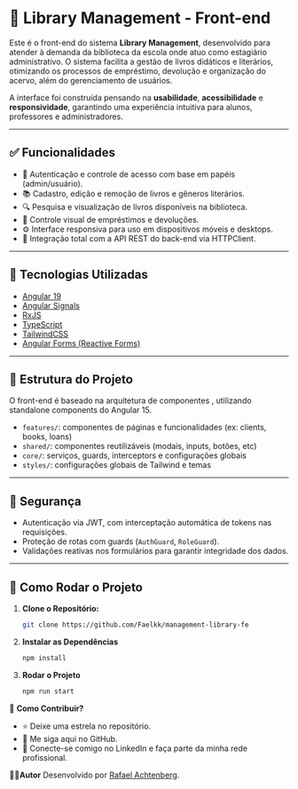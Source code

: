 # 📖 Library Management - Front-end

Este é o front-end do sistema **Library Management**, desenvolvido para atender à demanda da biblioteca da escola onde atuo como estagiário administrativo. O sistema facilita a gestão de livros didáticos e literários, otimizando os processos de empréstimo, devolução e organização do acervo, além do gerenciamento de usuários.

A interface foi construída pensando na **usabilidade**, **acessibilidade** e **responsividade**, garantindo uma experiência intuitiva para alunos, professores e administradores.

---

## ✅ Funcionalidades

- 👥 Autenticação e controle de acesso com base em papéis (admin/usuário).
- 📚 Cadastro, edição e remoção de livros e gêneros literários.
- 🔍 Pesquisa e visualização de livros disponíveis na biblioteca.
- 🔄 Controle visual de empréstimos e devoluções.
- ⚙️ Interface responsiva para uso em dispositivos móveis e desktops.
- 🧩 Integração total com a API REST do back-end via HTTPClient.

---

## 🎨 Tecnologias Utilizadas

- [Angular 19](https://angular.io/)
- [Angular Signals](https://angular.dev/features/reactivity)
- [RxJS](https://rxjs.dev/)
- [TypeScript](https://www.typescriptlang.org/)
- [TailwindCSS](https://tailwindcss.com/)
- [Angular Forms (Reactive Forms)](https://angular.io/guide/reactive-forms)

---

## 🧱 Estrutura do Projeto

O front-end é baseado na arquitetura de componentes , utilizando standalone components do Angular 15.

- `features/`: componentes de páginas e funcionalidades (ex: clients, books, loans)
- `shared/`: componentes reutilizáveis (modais, inputs, botões, etc)
- `core/`: serviços, guards, interceptors e configurações globais
- `styles/`: configurações globais de Tailwind e temas

---

## 🔐 Segurança

- Autenticação via JWT, com interceptação automática de tokens nas requisições.
- Proteção de rotas com guards (`AuthGuard`, `RoleGuard`).
- Validações reativas nos formulários para garantir integridade dos dados.

---

## 🚀 Como Rodar o Projeto

1.  **Clone o Repositório:**

    ```bash
    git clone https://github.com/Faelkk/management-library-fe
    ```

2.  **Instalar as Dependências**

    ```bash
    npm install
    ```

3.  **Rodar o Projeto**

    ```bash
    npm run start
    ```

🤝 **Como Contribuir?**

- ⭐ Deixe uma estrela no repositório.
- 🔗 Me siga aqui no GitHub.
- 👥 Conecte-se comigo no LinkedIn e faça parte da minha rede profissional.

👨‍💻**Autor**
Desenvolvido por [Rafael Achtenberg](linkedin.com/in/rafael-achtenberg-7a4b12284/).

